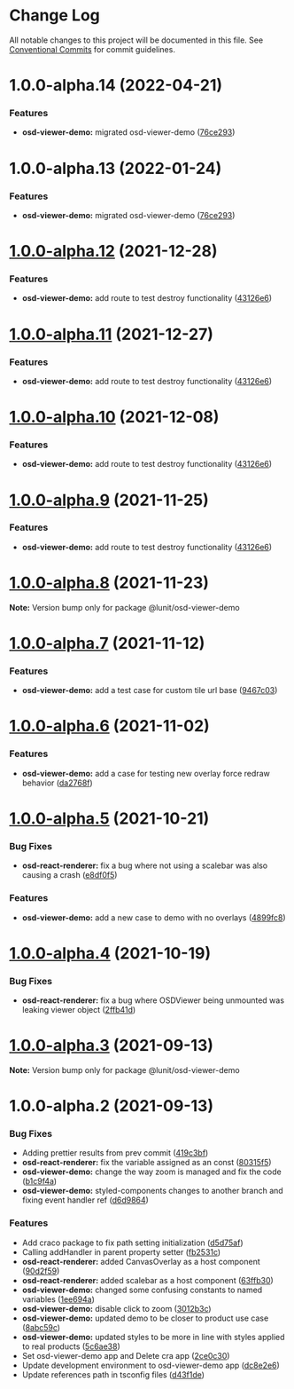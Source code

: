 # Change Log

All notable changes to this project will be documented in this file.
See [Conventional Commits](https://conventionalcommits.org) for commit guidelines.

# 1.0.0-alpha.14 (2022-04-21)


### Features

* **osd-viewer-demo:** migrated osd-viewer-demo ([76ce293](https://github.com/lunit-io/osd-react-renderer/commit/76ce29357c830e58adc58b6249fc4eadf99f55e8))





# 1.0.0-alpha.13 (2022-01-24)


### Features

* **osd-viewer-demo:** migrated osd-viewer-demo ([76ce293](https://github.com/lunit-io/osd-react-renderer/commit/76ce29357c830e58adc58b6249fc4eadf99f55e8))





# [1.0.0-alpha.12](https://github.com/lunit-io/frontend-components/compare/@lunit/osd-viewer-demo@1.0.0-alpha.8...@lunit/osd-viewer-demo@1.0.0-alpha.12) (2021-12-28)


### Features

* **osd-viewer-demo:** add route to test destroy functionality ([43126e6](https://github.com/lunit-io/frontend-components/commit/43126e647eff92f472703016918fdb5239098a91))





# [1.0.0-alpha.11](https://github.com/lunit-io/frontend-components/compare/@lunit/osd-viewer-demo@1.0.0-alpha.8...@lunit/osd-viewer-demo@1.0.0-alpha.11) (2021-12-27)


### Features

* **osd-viewer-demo:** add route to test destroy functionality ([43126e6](https://github.com/lunit-io/frontend-components/commit/43126e647eff92f472703016918fdb5239098a91))





# [1.0.0-alpha.10](https://github.com/lunit-io/frontend-components/compare/@lunit/osd-viewer-demo@1.0.0-alpha.8...@lunit/osd-viewer-demo@1.0.0-alpha.10) (2021-12-08)


### Features

* **osd-viewer-demo:** add route to test destroy functionality ([43126e6](https://github.com/lunit-io/frontend-components/commit/43126e647eff92f472703016918fdb5239098a91))





# [1.0.0-alpha.9](https://github.com/lunit-io/frontend-components/compare/@lunit/osd-viewer-demo@1.0.0-alpha.8...@lunit/osd-viewer-demo@1.0.0-alpha.9) (2021-11-25)


### Features

* **osd-viewer-demo:** add route to test destroy functionality ([43126e6](https://github.com/lunit-io/frontend-components/commit/43126e647eff92f472703016918fdb5239098a91))





# [1.0.0-alpha.8](https://github.com/lunit-io/frontend-components/compare/@lunit/osd-viewer-demo@1.0.0-alpha.7...@lunit/osd-viewer-demo@1.0.0-alpha.8) (2021-11-23)

**Note:** Version bump only for package @lunit/osd-viewer-demo





# [1.0.0-alpha.7](https://github.com/lunit-io/frontend-components/compare/@lunit/osd-viewer-demo@1.0.0-alpha.6...@lunit/osd-viewer-demo@1.0.0-alpha.7) (2021-11-12)


### Features

* **osd-viewer-demo:** add a test case for custom tile url base ([9467c03](https://github.com/lunit-io/frontend-components/commit/9467c0328880f5f0b315759dfa384668e2cff6aa))





# [1.0.0-alpha.6](https://github.com/lunit-io/frontend-components/compare/@lunit/osd-viewer-demo@1.0.0-alpha.5...@lunit/osd-viewer-demo@1.0.0-alpha.6) (2021-11-02)


### Features

* **osd-viewer-demo:** add a case for testing new overlay force redraw behavior ([da2768f](https://github.com/lunit-io/frontend-components/commit/da2768ff67fdb32f896d18f4967372cf26081a1b))





# [1.0.0-alpha.5](https://github.com/lunit-io/frontend-components/compare/@lunit/osd-viewer-demo@1.0.0-alpha.4...@lunit/osd-viewer-demo@1.0.0-alpha.5) (2021-10-21)


### Bug Fixes

* **osd-react-renderer:** fix a bug where not using a scalebar was also causing a crash ([e8df0f5](https://github.com/lunit-io/frontend-components/commit/e8df0f5a53dc74d2d59a6410c0178cac011924db))


### Features

* **osd-viewer-demo:** add a new case to demo with no overlays ([4899fc8](https://github.com/lunit-io/frontend-components/commit/4899fc8cae72e5e5a1d3b10ae308c7927a1790d1))





# [1.0.0-alpha.4](https://github.com/lunit-io/frontend-components/compare/@lunit/osd-viewer-demo@1.0.0-alpha.3...@lunit/osd-viewer-demo@1.0.0-alpha.4) (2021-10-19)


### Bug Fixes

* **osd-react-renderer:** fix a bug where OSDViewer being unmounted was leaking viewer object ([2ffb41d](https://github.com/lunit-io/frontend-components/commit/2ffb41d1092cacfa337be40e5f93b7bd818d7314))





# [1.0.0-alpha.3](https://github.com/lunit-io/frontend-components/compare/@lunit/osd-viewer-demo@1.0.0-alpha.2...@lunit/osd-viewer-demo@1.0.0-alpha.3) (2021-09-13)

**Note:** Version bump only for package @lunit/osd-viewer-demo





# 1.0.0-alpha.2 (2021-09-13)


### Bug Fixes

* Adding prettier results from prev commit ([419c3bf](https://github.com/lunit-io/frontend-components/commit/419c3bf35de1f7f3e294d33e5910c04ececa3cd7))
* **osd-react-renderer:** fix the variable assigned as an const ([80315f5](https://github.com/lunit-io/frontend-components/commit/80315f502ac014c9a0d6de26e4013ec2f87384f6))
* **osd-viewer-demo:** change the way zoom is managed and fix the code ([b1c9f4a](https://github.com/lunit-io/frontend-components/commit/b1c9f4a101bf218fef24360a7fbb7b06d6e0b402))
* **osd-viewer-demo:** styled-components changes to another branch and fixing event handler ref ([d6d9864](https://github.com/lunit-io/frontend-components/commit/d6d9864ce02412e1b0265dcbed8e608c5ce2f802))


### Features

* Add craco package to fix path setting initialization ([d5d75af](https://github.com/lunit-io/frontend-components/commit/d5d75af1c7b7e6fb6faa011bec8265af6bebacd2))
* Calling addHandler in parent property setter ([fb2531c](https://github.com/lunit-io/frontend-components/commit/fb2531c4aa7aae83624315d06fd8c08e68bc2860))
* **osd-react-renderer:** added CanvasOverlay as a host component ([90d2f59](https://github.com/lunit-io/frontend-components/commit/90d2f593598d1d8dc9bf7630383f4f652b03d5de))
* **osd-react-renderer:** added scalebar as a host component ([63ffb30](https://github.com/lunit-io/frontend-components/commit/63ffb3003a3cfe5996a2b99bf3da12fd58495593))
* **osd-viewer-demo:** changed some confusing constants to named variables ([1ee694a](https://github.com/lunit-io/frontend-components/commit/1ee694a5197bd0c907ada0292ca81a2143faf44f))
* **osd-viewer-demo:** disable click to zoom ([3012b3c](https://github.com/lunit-io/frontend-components/commit/3012b3c41c0c4ce544f1d7e87e5fe33f18538491))
* **osd-viewer-demo:** updated demo to be closer to product use case ([8abc59c](https://github.com/lunit-io/frontend-components/commit/8abc59c0cb8c0583304007f38023e9f1fd5f0a6b))
* **osd-viewer-demo:** updated styles to be more in line with styles applied to real products ([5c6ae38](https://github.com/lunit-io/frontend-components/commit/5c6ae384dcbd61ffba8708a4fe2f78f09d509409))
* Set osd-viewer-demo app and Delete cra app ([2ce0c30](https://github.com/lunit-io/frontend-components/commit/2ce0c30fc6d58a86bbec61b1a0b8c729d69dbe1b))
* Update development environment to osd-viewer-demo app ([dc8e2e6](https://github.com/lunit-io/frontend-components/commit/dc8e2e61c08739c4d352cf61dc66410bad928a4d))
* Update references path in tsconfig files ([d43f1de](https://github.com/lunit-io/frontend-components/commit/d43f1de5d574aa105b2b44ea4bcb36b0b1b0a7a7))
